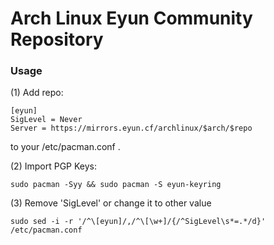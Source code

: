 Arch Linux Eyun Community Repository
====

### Usage

(1) Add repo:

```
[eyun]
SigLevel = Never
Server = https://mirrors.eyun.cf/archlinux/$arch/$repo
```
to your /etc/pacman.conf .

(2) Import PGP Keys:
```
sudo pacman -Syy && sudo pacman -S eyun-keyring
```

(3) Remove 'SigLevel' or change it to other value
```
sudo sed -i -r '/^\[eyun]/,/^\[\w+]/{/^SigLevel\s*=.*/d}' /etc/pacman.conf
```
